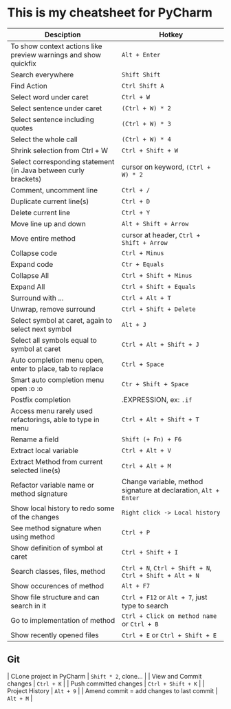 # This is my cheatsheet for PyCharm
| Desciption | Hotkey |
| -- | --|
| To show context actions like preview warnings and show quickfix | `Alt + Enter` |
| Search everywhere | `Shift Shift` |
| Find Action | `Ctrl Shift A` |
| Select word under caret | `Ctrl + W` |
| Select sentence under caret | `(Ctrl + W) * 2` |
| Select sentence including quotes | `(Ctrl + W) * 3` |
| Select the whole call | `(Ctrl + W) * 4` | 
| Shrink selection from Ctrl + W | `Ctrl + Shift + W` |
| Select corresponding statement (in Java between curly brackets) | cursor on keyword, `(Ctrl + W) * 2` |
| Comment, uncomment line | `Ctrl + /` |
| Duplicate current line(s) | `Ctrl + D` |
| Delete current line | `Ctrl + Y` |
| Move line up and down | `Alt + Shift + Arrow` |
| Move entire method | cursor at header, `Ctrl + Shift + Arrow` |
| Collapse code | `Ctrl + Minus` |
| Expand code | `Ctr + Equals` | 
| Collapse All | `Ctrl + Shift + Minus` |
| Expand All | `Ctrl + Shift + Equals` |
| Surround with ... | `Ctrl + Alt + T` |
| Unwrap, remove surround | `Ctrl + Shift + Delete` |
| Select symbol at caret, again to select next symbol | `Alt + J` |
| Select all symbols equal to symbol at caret | `Ctrl + Alt + Shift + J` |
| Auto completion menu open, enter to place, tab to replace | `Ctrl + Space` |
| Smart auto completion menu open :o :o | `Ctr + Shift + Space` |
| Postfix completion | .EXPRESSION, ex: `.if` |
| Access menu rarely used refactorings, able to type in menu | `Ctrl + Alt + Shift + T` |
| Rename a field | `Shift (+ Fn) + F6` |
| Extract local variable | `Ctrl + Alt + V` |
| Extract Method from current selected line(s) | `Ctrl + Alt + M` |
| Refactor variable name or method signature | Change variable, method signature at declaration, `Alt + Enter` |
| Show local history to redo some of the changes | `Right click -> Local history` |
| See method signature when using method | `Ctrl + P` |
| Show definition of symbol at caret | `Ctrl + Shift + I` |
| Search  classes, files, method | `Ctrl + N`, `Ctrl + Shift + N`, `Ctrl + Shift + Alt + N` | 
| Show occurences of method | `Alt + F7` |
| Show file structure and can search in it | `Ctrl + F12` or `Alt + 7`, just type to search |
| Go to implementation of method | `Ctrl + Click on method name` or `Ctrl + B` |
| Show recently opened files | `Ctrl + E` or `Ctrl + Shift + E` |

## Git

| CLone project in PyCharm | `Shift * 2`, clone... |
| View and Commit changes | `Ctrl + K` |
| Push committed changes | `Ctrl + Shift + K` |
| Project History | `Alt + 9` |
| Amend commit = add changes to last commit | `Alt + M` |

